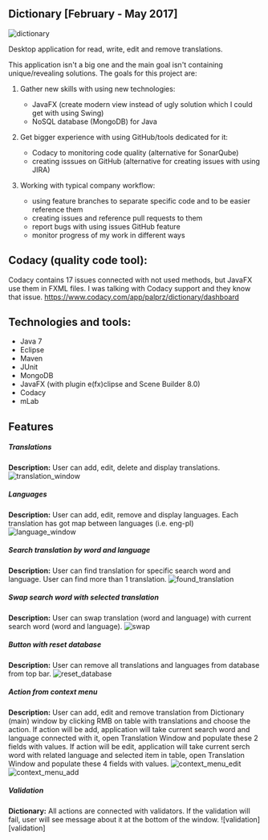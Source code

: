 ## Dictionary [February - May 2017]

![dictionary][dictionary]

Desktop application for read, write, edit and remove translations.

This application isn't a big one and the main goal isn't containing unique/revealing solutions. The goals for this project are:
1. Gather new skills with using new technologies:
	- JavaFX (create modern view instead of ugly solution which I could get with using Swing)
	- NoSQL database (MongoDB) for Java
  
2. Get bigger experience with using GitHub/tools dedicated for it:
	- Codacy to monitoring code quality (alternative for SonarQube)
	- creating isssues on GitHub (alternative for creating issues with using JIRA)
  
3. Working with typical company workflow:
	- using feature branches to separate specific code and to be easier reference them
	- creating issues and reference pull requests to them
	- report bugs with using issues GitHub feature
	- monitor progress of my work in different ways

## Codacy (quality code tool):
Codacy contains 17 issues connected with not used methods, but JavaFX use them in FXML files. I was talking with Codacy support and they know that issue.
https://www.codacy.com/app/palprz/dictionary/dashboard

## Technologies and tools:
- Java 7
- Eclipse
- Maven
- JUnit 
- MongoDB
- JavaFX (with plugin e(fx)clipse and Scene Builder 8.0)
- Codacy
- mLab

## Features

##### Translations
**Description:** User can add, edit, delete and display translations.
![translation_window][translation_window]

##### Languages
**Description:** User can add, edit, remove and display languages. Each translation has got map between languages (i.e. eng-pl)
![language_window][language_window]

##### Search translation by word and language
**Description:** User can find translation for specific search word and language. User can find more than 1 translation.
![found_translation][found_translation]

##### Swap search word with selected translation
**Description:** User can swap translation (word and language) with current search word (word and language).
![swap][swap]

##### Button with reset database
**Description:** User can remove all translations and languages from database from top bar.
![reset_database][reset_database]

##### Action from context menu
**Description:** User can add, edit and remove translation from Dictionary (main) window by clicking RMB on table with translations and choose the action. 
If action will be add, application will take current search word and language connected with it, open Translation Window and populate these 2 fields with values.
If action will be edit, application will take current serch word with related language and selected item in table, open Translation Window and populate these 4 fields with values.
![context_menu_edit][context_menu_edit]
![context_menu_add][context_menu_add]

##### Validation
**Dictionary:** All actions are connected with validators. If the validation will fail, user will see message about it at the bottom of the window.
![validation][validation]


[dictionary]: https://github.com/palprz/dictionary/github-screenshots/dictionary.png
[translation_window]: https://github.com/palprz/dictionary/github-screenshots/translation_window.png
[language_window]: https://github.com/palprz/dictionary/github-screenshots/language_window.png
[found_translation]: https://github.com/palprz/dictionary/github-screenshots/found_translation.png
[swap]: https://github.com/palprz/dictionary/github-screenshots/swap.png
[reset_database]: https://github.com/palprz/dictionary/github-screenshots/reset_database.png
[context_menu_edit]: https://github.com/palprz/dictionary/github-screenshots/context_menu_edit.png
[context_menu_add]: https://github.com/palprz/dictionary/github-screenshots/context_menu_add.png
